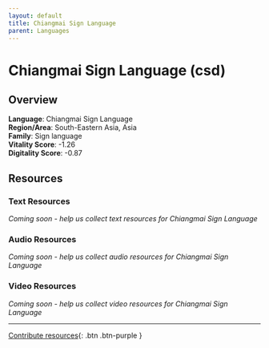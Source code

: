 ```yaml
---
layout: default
title: Chiangmai Sign Language
parent: Languages
---
```


# Chiangmai Sign Language (csd)

## Overview

**Language**: Chiangmai Sign Language  
**Region/Area**: South-Eastern Asia, Asia  
**Family**: Sign language  
**Vitality Score**: -1.26  
**Digitality Score**: -0.87  

## Resources

### Text Resources
*Coming soon - help us collect text resources for Chiangmai Sign Language*

### Audio Resources
*Coming soon - help us collect audio resources for Chiangmai Sign Language*

### Video Resources
*Coming soon - help us collect video resources for Chiangmai Sign Language*

---

[Contribute resources](https://fairtrain.github.io/){: .btn .btn-purple }
